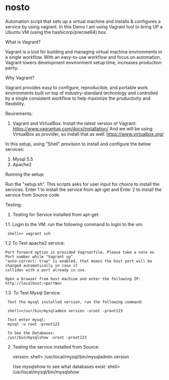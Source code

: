 # nosto
Automation script that sets up a virtual machine and installs & configures a service by using vagrant.
In this Demo I am  using Vagrant tool to bring UP a Ubuntu VM (using the hashicorp/precise64) box.

What is Vagrant?

Vagrant is a tool for building and managing virtual machine environments in a single workflow.
With an easy-to-use workflow and focus on automation, Vagrant lowers development environment 
setup time, increases production parity.

Why Vagrant?

Vagrant provides easy to configure, reproducible, and portable work environments built on top 
of industry-standard technology and controlled by a single consistent workflow to help maximize 
the productivity and flexibility.

Reuirements:
1. Vagrant and VirtualBox:
   Install the latest version of Vagrant: https://www.vagrantup.com/docs/installation/
   And we will be using VirtualBox as provider, so install that as well: https://www.virtualbox.org/

In this setup, using "Shell" provision to install and configure the below services: 
1. Mysql 5.5
2. Apache2

Running the setup:

Run the "setup.sh". This scripts asks for user input for choice to install the services.
Enter 1 to install the service from apt-get and Enter 2 to install the service from Source code


Testing:


1. Testing for Service installed from apt-get:

1.1. Login to the VM: 
     run the following command to login to the vm:

     shell>> vagrant ssh


1.2 To Test apache2  service:

    Port forward option in provided Vagrnatfile. Please take a note on Port number while "Vagrant up" 
    "auto-correct: true" is enabled, that means the host port will be changed automatically in case it 
    collides with a port already in use. 
    
    Open a browser from host machine and enter the following IP: http://localhost:<portNo>


1.3. To Test Mysql Service:

     Test the mysql installed version, run the following command:

     shell>>/usr/bin/mysqladmin version -uroot -proot123

     Test enter mysql:
     mysql -u root -proot123

     To See the Databases:
     /usr/bin/mysqlshow -uroot -proot123

        


2. Testing the service installed from Source:

    
   version:
   shell> /usr/local/mysql/bin/mysqladmin version

   
   Use mysqlshow to see what databases exist:
   shell> /usr/local/mysql/bin/mysqlshow


   
   
   

  
